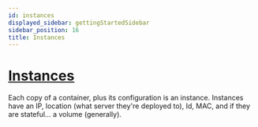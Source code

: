 ```yaml
---
id: instances
displayed_sidebar: gettingStartedSidebar
sidebar_position: 16
title: Instances
---
```


# [Instances](/reference/containers/instances)
Each copy of a container, plus its configuration is an instance.  Instances have an IP, location (what server they're deployed to), Id, MAC, and if they are stateful... a volume (generally). 

